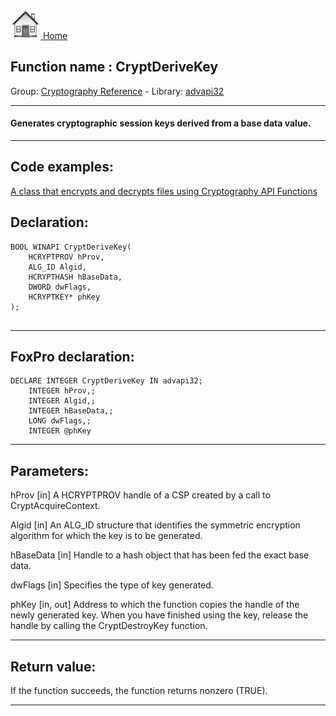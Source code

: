 [<img src="../../images/home.png"> Home ](https://github.com/VFPX/Win32API)  

## Function name : CryptDeriveKey
Group: [Cryptography Reference](../../functions_group.md#Cryptography_Reference)  -  Library: [advapi32](../../Libraries.md#advapi32)  
***  


#### Generates cryptographic session keys derived from a base data value.
***  


## Code examples:
[A class that encrypts and decrypts files using Cryptography API Functions](../../samples/sample_511.md)  

## Declaration:
```foxpro  
BOOL WINAPI CryptDeriveKey(
	HCRYPTPROV hProv,
	ALG_ID Algid,
	HCRYPTHASH hBaseData,
	DWORD dwFlags,
	HCRYPTKEY* phKey
);
  
```  
***  


## FoxPro declaration:
```foxpro  
DECLARE INTEGER CryptDeriveKey IN advapi32;
	INTEGER hProv,;
	INTEGER Algid,;
	INTEGER hBaseData,;
	LONG dwFlags,;
	INTEGER @phKey  
```  
***  


## Parameters:
hProv 
[in] A HCRYPTPROV handle of a CSP created by a call to CryptAcquireContext. 

Algid 
[in] An ALG_ID structure that identifies the symmetric encryption algorithm for which the key is to be generated. 

hBaseData 
[in] Handle to a hash object that has been fed the exact base data.

dwFlags 
[in] Specifies the type of key generated.

phKey 
[in, out] Address to which the function copies the handle of the newly generated key. When you have finished using the key, release the handle by calling the CryptDestroyKey function.   
***  


## Return value:
If the function succeeds, the function returns nonzero (TRUE).  
***  


